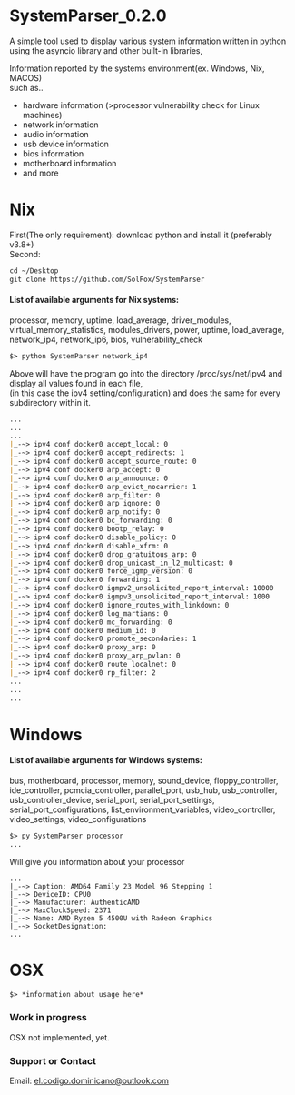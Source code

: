 # SystemParser_0.2.0

A simple tool used to display various system information
written in python using the asyncio library and other built-in libraries,<br>

Information reported by the systems environment(ex. Windows, Nix, MACOS)<br> 
such as..
- hardware information (>processor vulnerability check for Linux machines)
- network information
- audio information
- usb device information
- bios information
- motherboard information
- and more 

# Nix
First(The only requirement): download python and install it (preferably v3.8+)<br>
Second: 
```markdown
cd ~/Desktop
git clone https://github.com/SolFox/SystemParser
```

#### List of available arguments for Nix systems: 
processor, memory, uptime, load_average, driver_modules, 
virtual_memory_statistics, modules_drivers, power, uptime, 
load_average, network_ip4, network_ip6, bios, vulnerability_check

```markdown
$> python SystemParser network_ip4
```
Above will have the program go into the directory /proc/sys/net/ipv4 and display all values found in each file,<br>
(in this case the ipv4 setting/configuration) and does the same for every subdirectory within it.

```markdown
...
...
...
|_-~> ipv4 conf docker0 accept_local: 0
|_-~> ipv4 conf docker0 accept_redirects: 1
|_-~> ipv4 conf docker0 accept_source_route: 0
|_-~> ipv4 conf docker0 arp_accept: 0
|_-~> ipv4 conf docker0 arp_announce: 0
|_-~> ipv4 conf docker0 arp_evict_nocarrier: 1
|_-~> ipv4 conf docker0 arp_filter: 0
|_-~> ipv4 conf docker0 arp_ignore: 0
|_-~> ipv4 conf docker0 arp_notify: 0
|_-~> ipv4 conf docker0 bc_forwarding: 0
|_-~> ipv4 conf docker0 bootp_relay: 0
|_-~> ipv4 conf docker0 disable_policy: 0
|_-~> ipv4 conf docker0 disable_xfrm: 0
|_-~> ipv4 conf docker0 drop_gratuitous_arp: 0
|_-~> ipv4 conf docker0 drop_unicast_in_l2_multicast: 0
|_-~> ipv4 conf docker0 force_igmp_version: 0
|_-~> ipv4 conf docker0 forwarding: 1
|_-~> ipv4 conf docker0 igmpv2_unsolicited_report_interval: 10000
|_-~> ipv4 conf docker0 igmpv3_unsolicited_report_interval: 1000
|_-~> ipv4 conf docker0 ignore_routes_with_linkdown: 0
|_-~> ipv4 conf docker0 log_martians: 0
|_-~> ipv4 conf docker0 mc_forwarding: 0
|_-~> ipv4 conf docker0 medium_id: 0
|_-~> ipv4 conf docker0 promote_secondaries: 1
|_-~> ipv4 conf docker0 proxy_arp: 0
|_-~> ipv4 conf docker0 proxy_arp_pvlan: 0
|_-~> ipv4 conf docker0 route_localnet: 0
|_-~> ipv4 conf docker0 rp_filter: 2
...
...
...
```

# Windows
#### List of available arguments for Windows systems:
bus, motherboard, processor, memory, sound_device, floppy_controller, ide_controller,
pcmcia_controller, parallel_port, usb_hub, usb_controller, usb_controller_device,
serial_port, serial_port_settings, serial_port_configurations, list_environment_variables,
video_controller, video_settings, video_configurations

```markdown
$> py SystemParser processor
...
```
Will give you information about your processor
```
...
|_-~> Caption: AMD64 Family 23 Model 96 Stepping 1
|_-~> DeviceID: CPU0
|_-~> Manufacturer: AuthenticAMD
|_-~> MaxClockSpeed: 2371
|_-~> Name: AMD Ryzen 5 4500U with Radeon Graphics
|_-~> SocketDesignation:
...
```

# OSX
```markdown
$> *information about usage here*
```

### Work in progress
OSX not implemented, yet.

### Support or Contact
Email: el.codigo.dominicano@outlook.com
